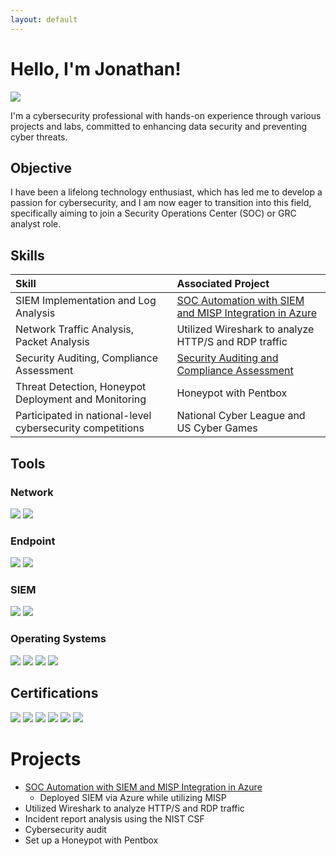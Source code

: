 ```yaml
---
layout: default
---
```


# Hello, I'm Jonathan!

<a href="https://linkedin.com/in/jonathansunday/"><img src="https://img.shields.io/badge/-LinkedIn-0072b1?&style=for-the-badge&logo=linkedin&logoColor=white" /></a>

I'm a cybersecurity professional with hands-on experience through various projects and labs, committed to enhancing data security and preventing cyber threats.


## Objective

I have been a lifelong technology enthusiast, which has led me to develop a passion for cybersecurity, and I am now eager to transition into this field, specifically aiming to join a Security Operations Center (SOC) or GRC analyst role.

## Skills

|Skill      | Associated Project|
|:-------------|:------------------|
| SIEM Implementation and Log Analysis| <a href="https://github.com/JonathanSunday/SOC-Lab/tree/main">SOC Automation with SIEM and MISP Integration in Azure</a>|
| Network Traffic Analysis, Packet Analysis| Utilized Wireshark to analyze HTTP/S and RDP traffic|
| Security Auditing, Compliance Assessment | <a href="https://github.com/JonathanSunday/Security-Audit-and-Compliance-Assessment/tree/main">Security Auditing and Compliance Assessment</a>|
| Threat Detection, Honeypot Deployment and Monitoring | Honeypot with Pentbox |
| Participated in national-level cybersecurity competitions | National Cyber League and US Cyber Games |

## Tools

### Network
<div>
    <img src="https://img.shields.io/badge/-Wireshark-1679A7?&style=for-the-badge&logo=Wireshark&logoColor=white" />
    <img src="https://img.shields.io/badge/-Pentbox-006400?&style=for-the-badge&logoColor=white" />
</div>  

### Endpoint
<div>
    <img src="https://img.shields.io/badge/-Microsoft_Defender_for_Endpoint-00A4EF?&style=for-the-badge&logo=Microsoft&logoColor=white" />
    <img src="https://img.shields.io/badge/-Windows_Firewall-00A4EF?&style=for-the-badge&logo=Windows&logoColor=white" />
</div>  
  
### SIEM
<div>
    <img src="https://img.shields.io/badge/-Microsoft_Sentinel-0078D4?&style=for-the-badge&logo=Microsoft&logoColor=white" />
    <img src="https://img.shields.io/badge/-Splunk-000000?&style=for-the-badge&logo=Splunk&logoColor=white" />
</div>  
  
### Operating Systems
<div>
    <img src="https://img.shields.io/badge/-Windows-0078D4?&style=for-the-badge&logo=windows&logoColor=white" />
    <img src="https://img.shields.io/badge/-Linux-FCC624?&style=for-the-badge&logo=linux&logoColor=black" />
    <img src="https://img.shields.io/badge/-Android-3DDC84?&style=for-the-badge&logo=android&logoColor=white" />
    <img src="https://img.shields.io/badge/-iOS-999999?&style=for-the-badge&logo=apple&logoColor=white" />
</div>  
  
## Certifications
<div>
<img src="https://img.shields.io/badge/-CompTIA%20Security%2B-EA1D25?&style=for-the-badge&logo=CompTIA&logoColor=white" />
<img src="https://img.shields.io/badge/-CompTIA%20A%2B-EA1D25?&style=for-the-badge&logo=CompTIA&logoColor=white" />
<img src="https://img.shields.io/badge/-CompTIA%20Network%2B-EA1D25?&style=for-the-badge&logo=CompTIA&logoColor=white" />
<img src="https://img.shields.io/badge/-ITIL%204%20Foundation-551A8B?&style=for-the-badge&logo=Accenture&logoColor=white" />
<img src="https://img.shields.io/badge/-IT%20Support%20Professional-34A853?&style=for-the-badge&logo=Google&logoColor=white" />
<img src="https://img.shields.io/badge/-Cybersecurity%20Professional-34A853?&style=for-the-badge&logo=Google&logoColor=white" />
</div>  
  
# Projects
- <a href="https://github.com/JonathanSunday/SOC-Lab/tree/main">SOC Automation with SIEM and MISP Integration in Azure</a>
  - Deployed SIEM via Azure while utilizing MISP
- Utilized Wireshark to analyze HTTP/S and RDP traffic
- Incident report analysis using the NIST CSF
- Cybersecurity audit
- Set up a Honeypot with Pentbox


